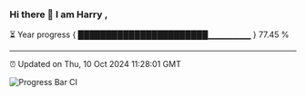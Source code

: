 ### Hi there 👋 I am Harry , 

⏳ Year progress { ███████████████████████▁▁▁▁▁▁▁ } 77.45 %

---

⏰ Updated on Thu, 10 Oct 2024 11:28:01 GMT

![Progress Bar CI](https://github.com/duykhang68/duykhang68/workflows/Progress%20Bar%20CI/badge.svg)
